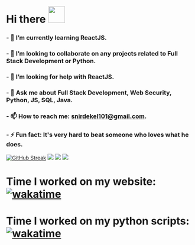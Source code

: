 # Hi there <img height="45" width="45" src="https://c.tenor.com/SNL9_xhZl9oAAAAi/waving-hand-joypixels.gif" />

<!--
**Snir-Dekel/Snir-Dekel** is a ✨ _special_ ✨ repository because its `README.md` (this file) appears on your GitHub profile.

Here are some ideas to get you started:
-->
<!-- - 🔭 I’m currently working on ... -->
### - 🌱 I’m currently learning ReactJS.
### - 👯 I’m looking to collaborate on any projects related to Full Stack Development or Python.
### - 🤔 I’m looking for help with ReactJS.
### - 💬 Ask me about Full Stack Development, Web Security, Python, JS, SQL, Java.
### - 📫 How to reach me: snirdekel101@gmail.com.
### - ⚡ Fun fact: It's very hard to beat someone who loves what he does.
[![GitHub Streak](https://github-readme-streak-stats.herokuapp.com/?user=Snir-Dekel&theme=algolia)](https://git.io/streak-stats)
![](https://github-readme-stats.vercel.app/api?username=Snir-Dekel&show_icons=true&theme=algolia)
![](https://wakatime.com/share/@Snir_Dekel/23ace0e7-145f-4515-a2bc-10684ba2cbdc.svg)
![](https://wakatime.com/share/@Snir_Dekel/7dfb559b-3b02-42cb-8e8f-87736e5ea4f0.svg)
# Time I worked on my website: [![wakatime](https://wakatime.com/badge/github/Snir-Dekel/Snir-Dekel.svg)](https://wakatime.com/badge/github/Snir-Dekel/Snir-Dekel)

# Time I worked on my python scripts: [![wakatime](https://wakatime.com/badge/github/Snir-Dekel/automatic-whatsapp-messages-sender.svg)](https://wakatime.com/badge/github/Snir-Dekel/automatic-whatsapp-messages-sender)

